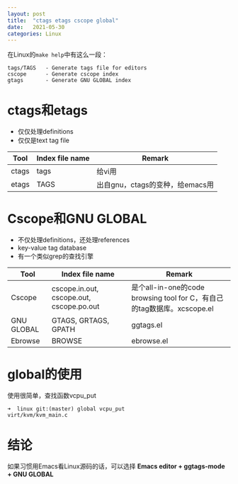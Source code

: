 ```yaml
---
layout: post
title:  "ctags etags cscope global"
date:   2021-05-30
categories: Linux
---
```


在Linux的`make help`中有这么一段：

```
tags/TAGS   - Generate tags file for editors
cscope      - Generate cscope index
gtags       - Generate GNU GLOBAL index
```

# ctags和etags

- 仅仅处理definitions
- 仅仅是text tag file

| Tool  | Index file name | Remark                          |
|-------|-----------------|---------------------------------|
| ctags | tags            | 给vi用                          |
| etags | TAGS            | 出自gnu，ctags的变种，给emacs用 |

# Cscope和GNU GLOBAL

- 不仅处理definitions，还处理references
- key-value tag database
- 有一个类似grep的查找引擎

| Tool       | Index file name                          | Remark                                                                  |
|------------|------------------------------------------|-------------------------------------------------------------------------|
| Cscope     | cscope.in.out, cscope.out, cscope.po.out | 是个all-in-one的code browsing tool for C，有自己的tag数据库。xcscope.el |
| GNU GLOBAL | GTAGS, GRTAGS, GPATH                     | ggtags.el                                                               |
| Ebrowse    | BROWSE                                   | ebrowse.el                                                              |


# global的使用

使用很简单，查找函数vcpu_put

```
➜  linux git:(master) global vcpu_put
virt/kvm/kvm_main.c
```

# 结论

如果习惯用Emacs看Linux源码的话，可以选择 **Emacs editor + ggtags-mode + GNU GLOBAL**
